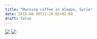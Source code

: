 ```yaml
---
title: "Morning coffee in Aleppo, Syria"
date: 2015-08-30T11:29:03+02:00
draft: false
---
```



![](/images/morning-coffee-in-aleppo-2006-text.png)
![](/images/morning-coffee-in-aleppo-2006.png)
